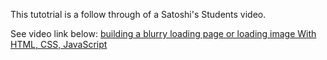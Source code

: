 This tutotrial is a follow through of a Satoshi's Students video.

See video link below:
[building a blurry loading page or loading image With HTML, CSS, JavaScript](https://youtu.be/jD4WuHH0Zxc?si=vNmaEm_gcTAjcP8G)
